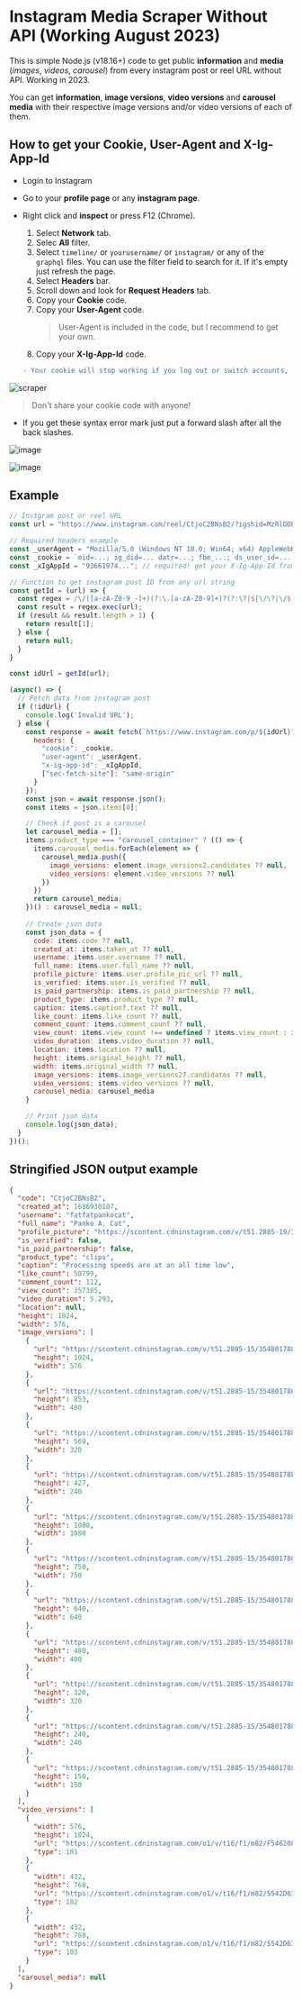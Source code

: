 # **Instagram Media Scraper Without API (Working August 2023)**
 This is simple Node.js (v18.16+) code to get public **information** and **media** (*images*, *videos*, *carousel*) from every instagram post or reel URL without API. Working in 2023.

You can get **information**, **image versions**, **video versions** and **carousel media** with their respective image versions and/or video versions of each of them.

## **How to get your Cookie, User-Agent and X-Ig-App-Id**
- Login to Instagram
- Go to your **profile page** or any **instagram page**.
- Right click and **inspect** or press F12 (Chrome).
    1. Select **Network** tab.
    2. Selec **All** filter.
    3. Select `timeline/` or `yourusername/` or `instagram/` or any of the `graphql` files. You can use the filter field to search for it. If it's empty just refresh the page.
    4. Select **Headers** bar.
    5. Scroll down and look for **Request Headers** tab.
    6. Copy your **Cookie** code.
    7. Copy your **User-Agent** code.
       > User-Agent is included in the code, but I recommend to get your own.
    8. Copy your **X-Ig-App-Id** code.

    ```diff
    - Your cookie will stop working if you log out or switch accounts, you will need to get it again.
    ``` 

![scraper](https://github.com/ahmedrangel/instagram-media-scraper/assets/50090595/4cc339ea-a314-4696-8fc2-eaa756d4018e)

> Don't share your cookie code with anyone!
- If you get these syntax error mark just put a forward slash after all the back slashes.

![image](https://github.com/ahmedrangel/instagram-media-scraper/assets/50090595/a42bf426-8c89-4099-81e2-1017a1a3e7d8)

![image](https://github.com/ahmedrangel/instagram-media-scraper/assets/50090595/830b1647-31da-41d0-b93a-052590982f0d)

## Example
```js
// Instgram post or reel URL
const url = "https://www.instagram.com/reel/CtjoC2BNsB2/?igshid=MzRlODBiNWFlZA==" // url example

// Required headers example
const _userAgent = "Mozilla/5.0 (Windows NT 10.0; Win64; x64) AppleWebKit/537.36 (KHTML, like Gecko) Chrome/114.0.0.0 Safari/537.36"; // Use this one or get your User-Agent from your browser
const _cookie = `mid=...; ig_did=... datr=...; fbm_...; ds_user_id=...; csrftoken=...; fbsr_=... rur="..."`; // required! get your Cookie from your browser
const _xIgAppId = "93661974..."; // required! get your X-Ig-App-Id from your browser

// Function to get instagram post ID from any url string
const getId = (url) => {
  const regex = /\/([a-zA-Z0-9_-]+)(?:\.[a-zA-Z0-9]+)?(?:\?|$|\/\?|\/$)/;
  const result = regex.exec(url);
  if (result && result.length > 1) {
    return result[1];
  } else {
    return null;
  }
}

const idUrl = getId(url);

(async() => {
  // Fetch data from instagram post
  if (!idUrl) {
    console.log('Invalid URL');
  } else {
    const response = await fetch(`https://www.instagram.com/p/${idUrl}?__a=1&__d=di`, {
      headers: {
        "cookie": _cookie,
        "user-agent": _userAgent,
        "x-ig-app-id": _xIgAppId,
        ["sec-fetch-site"]: "same-origin"
      }
    });
    const json = await response.json();
    const items = json.items[0];

    // Check if post is a carousel
    let carousel_media = [];
    items.product_type === "carousel_container" ? (() => {
      items.carousel_media.forEach(element => {
        carousel_media.push({
          image_versions: element.image_versions2.candidates ?? null,
          video_versions: element.video_versions ?? null
        })
      })
      return carousel_media;
    })() : carousel_media = null;
    
    // Create json data
    const json_data = {
      code: items.code ?? null,
      created_at: items.taken_at ?? null,
      username: items.user.username ?? null,
      full_name: items.user.full_name ?? null,
      profile_picture: items.user.profile_pic_url ?? null,
      is_verified: items.user.is_verified ?? null,
      is_paid_partnership: items.is_paid_partnership ?? null,
      product_type: items.product_type ?? null,
      caption: items.caption?.text ?? null,
      like_count: items.like_count ?? null,
      comment_count: items.comment_count ?? null,
      view_count: items.view_count !== undefined ? items.view_count : items.play_count ?? null,
      video_duration: items.video_duration ?? null,
      location: items.location ?? null,
      height: items.original_height ?? null,
      width: items.original_width ?? null,
      image_versions: items.image_versions2?.candidates ?? null,
      video_versions: items.video_versions ?? null,
      carousel_media: carousel_media
    }

    // Print json data
    console.log(json_data); 
  }
})();
```
## Stringified JSON output example
```json
{
  "code": "CtjoC2BNsB2",
  "created_at": 1686930107,
  "username": "fatfatpankocat",
  "full_name": "Panko A. Cat",
  "profile_picture": "https://scontent.cdninstagram.com/v/t51.2885-19/351028002_1390928218140357_6492853570855484928_n.jpg?.............",
  "is_verified": false,
  "is_paid_partnership": false,
  "product_type": "clips",
  "caption": "Processing speeds are at an all time low",
  "like_count": 50799,
  "comment_count": 112,
  "view_count": 357385,
  "video_duration": 5.293,
  "location": null,
  "height": 1024,
  "width": 576,
  "image_versions": [
    {
      "url": "https://scontent.cdninstagram.com/v/t51.2885-15/354801788_1023848012117396_6220977847781610270_n.jpg?.............",
      "height": 1024,
      "width": 576
    },
    {
      "url": "https://scontent.cdninstagram.com/v/t51.2885-15/354801788_1023848012117396_6220977847781610270_n.jpg?.............",
      "height": 853,
      "width": 480
    },
    {
      "url": "https://scontent.cdninstagram.com/v/t51.2885-15/354801788_1023848012117396_6220977847781610270_n.jpg?.............",
      "height": 569,
      "width": 320
    },
    {
      "url": "https://scontent.cdninstagram.com/v/t51.2885-15/354801788_1023848012117396_6220977847781610270_n.jpg?.............",
      "height": 427,
      "width": 240
    },
    {
      "url": "https://scontent.cdninstagram.com/v/t51.2885-15/354801788_1023848012117396_6220977847781610270_n.jpg?.............",
      "height": 1080,
      "width": 1080
    },
    {
      "url": "https://scontent.cdninstagram.com/v/t51.2885-15/354801788_1023848012117396_6220977847781610270_n.jpg?.............",
      "height": 750,
      "width": 750
    },
    {
      "url": "https://scontent.cdninstagram.com/v/t51.2885-15/354801788_1023848012117396_6220977847781610270_n.jpg?.............",
      "height": 640,
      "width": 640
    },
    {
      "url": "https://scontent.cdninstagram.com/v/t51.2885-15/354801788_1023848012117396_6220977847781610270_n.jpg?.............",
      "height": 480,
      "width": 480
    },
    {
      "url": "https://scontent.cdninstagram.com/v/t51.2885-15/354801788_1023848012117396_6220977847781610270_n.jpg?.............",
      "height": 320,
      "width": 320
    },
    {
      "url": "https://scontent.cdninstagram.com/v/t51.2885-15/354801788_1023848012117396_6220977847781610270_n.jpg?.............",
      "height": 240,
      "width": 240
    },
    {
      "url": "https://scontent.cdninstagram.com/v/t51.2885-15/354801788_1023848012117396_6220977847781610270_n.jpg?.............",
      "height": 150,
      "width": 150
    }
  ],
  "video_versions": [
    {
      "width": 576,
      "height": 1024,
      "url": "https://scontent.cdninstagram.com/o1/v/t16/f1/m82/F5462086DC54DD10E6E0AC3C9902A2A3_video_dashinit.mp4?.............",
      "type": 101
    },
    {
      "width": 432,
      "height": 768,
      "url": "https://scontent.cdninstagram.com/o1/v/t16/f1/m82/5542D63645ABB4B44E5B31785E6A6181_video_dashinit.mp4?.............",
      "type": 102
    },
    {
      "width": 432,
      "height": 768,
      "url": "https://scontent.cdninstagram.com/o1/v/t16/f1/m82/5542D63645ABB4B44E5B31785E6A6181_video_dashinit.mp4?.............",
      "type": 103
    }
  ],
  "carousel_media": null
}
```
